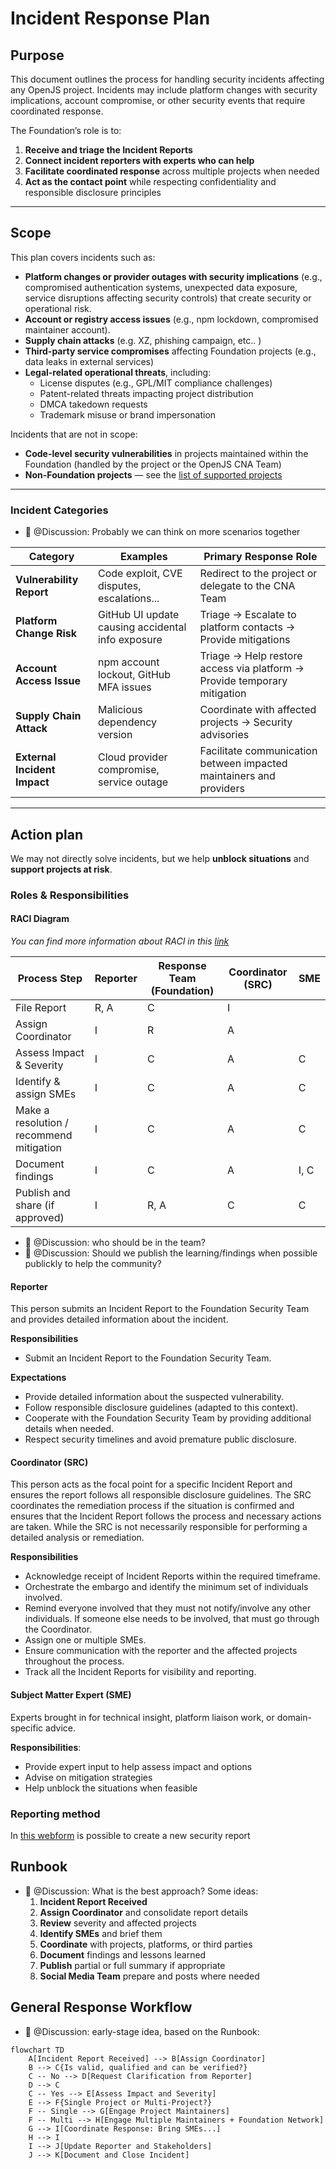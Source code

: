 # Incident Response Plan

## Purpose  
This document outlines the process for handling security incidents affecting any OpenJS project. Incidents may include platform changes with security implications, account compromise, or other security events that require coordinated response.

The Foundation’s role is to:  
1. **Receive and triage the Incident Reports**  
2. **Connect incident reporters with experts who can help**  
3. **Facilitate coordinated response** across multiple projects when needed  
4. **Act as the contact point** while respecting confidentiality and responsible disclosure principles

---

## Scope  

This plan covers incidents such as:  
- **Platform changes or provider outages with security implications** (e.g., compromised authentication systems, unexpected data exposure, service disruptions affecting security controls) that create security or operational risk.  
- **Account or registry access issues** (e.g., npm lockdown, compromised maintainer account).  
- **Supply chain attacks** (e.g. XZ, phishing campaign, etc.. )  
- **Third-party service compromises** affecting Foundation projects (e.g., data leaks in external services)  
- **Legal-related operational threats**, including:
  - License disputes (e.g., GPL/MIT compliance challenges)
  - Patent-related threats impacting project distribution
  - DMCA takedown requests
  - Trademark misuse or brand impersonation


Incidents that are not in scope:
- **Code-level security vulnerabilities** in projects maintained within the Foundation (handled by the project or the OpenJS CNA Team)
- **Non-Foundation projects** — see the [list of supported projects](https://openjsf.org/projects)  

---

### Incident Categories  

- 🍿 @Discussion: Probably we can think on more scenarios together 


| Category | Examples | Primary Response Role |
|----------|----------|-----------------------|
| **Vulnerability Report** | Code exploit, CVE disputes, escalations... | Redirect to the project or delegate to the CNA Team |
| **Platform Change Risk** | GitHub UI update causing accidental info exposure | Triage → Escalate to platform contacts → Provide mitigations |
| **Account Access Issue** | npm account lockout, GitHub MFA issues | Triage → Help restore access via platform → Provide temporary mitigation |
| **Supply Chain Attack** | Malicious dependency version | Coordinate with affected projects → Security advisories |
| **External Incident Impact** | Cloud provider compromise, service outage | Facilitate communication between impacted maintainers and providers |

---


## Action plan  

We may not directly solve incidents, but we help **unblock situations** and **support projects at risk**.

### Roles & Responsibilities


#### RACI Diagram

_You can find more information about RACI in this [link](https://www.atlassian.com/work-management/project-management/raci-chart)_


| Process Step                          | Reporter | Response Team (Foundation) | Coordinator (SRC) | SME |
|---------------------------------------|----------|-----------------------------|-------------------|-----|
| File Report                       | R, A     | C                           | I                 |     |
| Assign Coordinator                | I        | R                           | A                 |     |
| Assess Impact & Severity          | I        | C                           | A                 | C   |
| Identify & assign SMEs            | I        | C                           | A                 | C   |
| Make a resolution / recommend mitigation | I  | C                           | A                 | C   |
| Document findings                 | I        | C                           | A                 | I, C   |
| Publish and share (if approved)   | I        | R, A                        | C                 | C   |

- 🍿 @Discussion: who should be in the team? 
- 🍿 @Discussion: Should we publish the learning/findings when possible publickly to help the community?

#### Reporter

This person submits an Incident Report to the Foundation Security Team and provides detailed information about the incident.

**Responsibilities**

- Submit an Incident Report to the Foundation Security Team.

**Expectations**

- Provide detailed information about the suspected vulnerability.
- Follow responsible disclosure guidelines (adapted to this context).
- Cooperate with the Foundation Security Team by providing additional details when needed.
- Respect security timelines and avoid premature public disclosure.



#### Coordinator (SRC)

This person acts as the focal point for a specific Incident Report and ensures the report follows all responsible disclosure guidelines. The SRC coordinates the remediation process if the situation is confirmed and ensures that the Incident Report follows the process and necessary actions are taken. While the SRC is not necessarily responsible for performing a detailed analysis or remediation.

**Responsibilities**

- Acknowledge receipt of Incident Reports within the required timeframe.
- Orchestrate the embargo and identify the minimum set of individuals involved.
- Remind everyone involved that they must not notify/involve any other individuals. If someone else needs to be involved, that must go through the Coordinator.
- Assign one or multiple SMEs.
- Ensure communication with the reporter and the affected projects throughout the process.
- Track all the Incident Reports for visibility and reporting.

#### Subject Matter Expert (SME)
Experts brought in for technical insight, platform liaison work, or domain-specific advice.  

**Responsibilities**:  
- Provide expert input to help assess impact and options  
- Advise on mitigation strategies  
- Help unblock the situations when feasible

### Reporting method


In [this webform](https://report-incident.openjsf.org/) is possible to create a new security report


## Runbook

- 🍿 @Discussion: What is the best approach? Some ideas:
    1. **Incident Report Received**  
    2. **Assign Coordinator** and consolidate report details  
    3. **Review** severity and affected projects  
    4. **Identify SMEs** and brief them  
    5. **Coordinate** with projects, platforms, or third parties  
    6. **Document** findings and lessons learned  
    7. **Publish** partial or full summary if appropriate  
    8. **Social Media Team** prepare and posts where needed 

## General Response Workflow  

- 🍿 @Discussion: early-stage idea, based on the Runbook:

```mermaid
flowchart TD
    A[Incident Report Received] --> B[Assign Coordinator]
    B --> C{Is valid, qualified and can be verified?}
    C -- No --> D[Request Clarification from Reporter]
    D --> C
    C -- Yes --> E[Assess Impact and Severity]
    E --> F{Single Project or Multi-Project?}
    F -- Single --> G[Engage Project Maintainers]
    F -- Multi --> H[Engage Multiple Maintainers + Foundation Network]
    G --> I[Coordinate Response: Bring SMEs...]
    H --> I
    I --> J[Update Reporter and Stakeholders]
    J --> K[Document and Close Incident]


